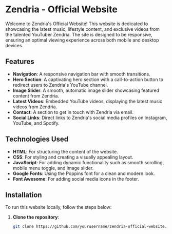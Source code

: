# Zendria - Official Website

Welcome to Zendria's Official Website! This website is dedicated to showcasing the latest music, lifestyle content, and exclusive videos from the talented YouTuber Zendria. The site is designed to be responsive, ensuring an optimal viewing experience across both mobile and desktop devices.

## Features

- **Navigation**: A responsive navigation bar with smooth transitions.
- **Hero Section**: A captivating hero section with a call-to-action button to redirect users to Zendria's YouTube channel.
- **Image Slider**: A smooth, automatic image slider showcasing featured content from Zendria.
- **Latest Videos**: Embedded YouTube videos, displaying the latest music videos from Zendria.
- **Contact**: A section to get in touch with Zendria via email.
- **Social Links**: Direct links to Zendria's social media profiles on Instagram, YouTube, and Spotify.

## Technologies Used

- **HTML**: For structuring the content of the website.
- **CSS**: For styling and creating a visually appealing layout.
- **JavaScript**: For adding dynamic functionality such as smooth scrolling, mobile menu toggle, and image slider.
- **Google Fonts**: Using the Poppins font for a clean and modern look.
- **Font Awesome**: For adding social media icons in the footer.

## Installation

To run this website locally, follow the steps below:

1. **Clone the repository**:
   ```bash
   git clone https://github.com/yourusername/zendria-official-website.git
